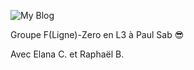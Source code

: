 ---
---

![My Blog](/ontheroadagain/authors/flz/flz.jpg)

Groupe F(Ligne)-Zero en L3 à Paul Sab 😎

Avec Elana C. et Raphaël B.
